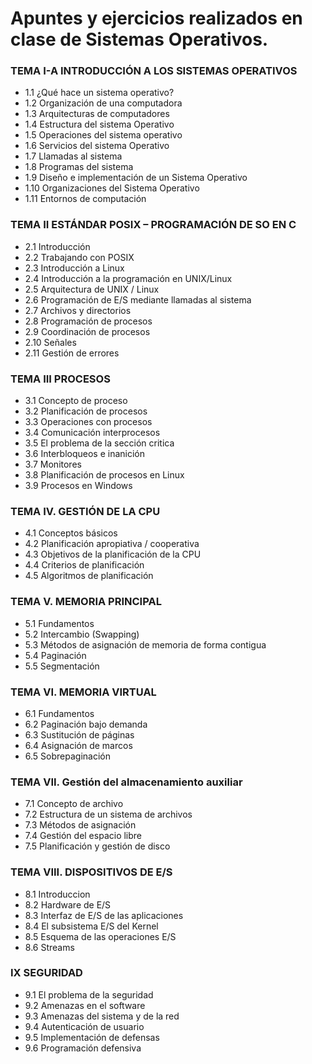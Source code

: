 # Apuntes y ejercicios realizados en clase de Sistemas Operativos. 

### TEMA I-A INTRODUCCIÓN A LOS SISTEMAS OPERATIVOS

- 1.1 ¿Qué hace un sistema operativo?
- 1.2 Organización de una computadora
- 1.3 Arquitecturas de computadores
- 1.4 Estructura del sistema Operativo
- 1.5 Operaciones del sistema operativo
- 1.6 Servicios del sistema Operativo
- 1.7 Llamadas al sistema
- 1.8 Programas del sistema
- 1.9 Diseño e implementación de un Sistema Operativo
- 1.10 Organizaciones del Sistema Operativo
- 1.11 Entornos de computación

### TEMA II ESTÁNDAR POSIX – PROGRAMACIÓN DE SO EN C

- 2.1 Introducción
- 2.2 Trabajando con POSIX
- 2.3 Introducción a Linux
- 2.4 Introducción a la programación en UNIX/Linux
- 2.5 Arquitectura de UNIX / Linux
- 2.6 Programación de E/S mediante llamadas al sistema
- 2.7 Archivos y directorios
- 2.8 Programación de procesos
- 2.9 Coordinación de procesos
- 2.10 Señales
- 2.11 Gestión de errores

### TEMA III PROCESOS

- 3.1 Concepto de proceso
- 3.2 Planificación de procesos
- 3.3 Operaciones con procesos
- 3.4 Comunicación interprocesos
- 3.5 El problema de la sección critica
- 3.6 Interbloqueos e inanición
- 3.7 Monitores
- 3.8 Planificación de procesos en Linux
- 3.9 Procesos en Windows

### TEMA IV. GESTIÓN DE LA CPU

- 4.1 Conceptos básicos
- 4.2 Planificación apropiativa / cooperativa
- 4.3 Objetivos de la planificación de la CPU
- 4.4 Criterios de planificación
- 4.5 Algoritmos de planificación

### TEMA V. MEMORIA PRINCIPAL

- 5.1 Fundamentos
- 5.2 Intercambio (Swapping)
- 5.3 Métodos de asignación de memoria de forma contigua
- 5.4 Paginación
- 5.5 Segmentación

### TEMA VI. MEMORIA VIRTUAL

- 6.1 Fundamentos
- 6.2 Paginación bajo demanda
- 6.3 Sustitución de páginas
- 6.4 Asignación de marcos
- 6.5 Sobrepaginación

### TEMA VII. Gestión del almacenamiento auxiliar

- 7.1 Concepto de archivo
- 7.2 Estructura de un sistema de archivos
- 7.3 Métodos de asignación
- 7.4 Gestión del espacio libre
- 7.5 Planificación y gestión de disco

### TEMA VIII. DISPOSITIVOS DE E/S

- 8.1 Introduccion
- 8.2 Hardware de E/S
- 8.3 Interfaz de E/S de las aplicaciones
- 8.4 El subsistema E/S del Kernel
- 8.5 Esquema de las operaciones E/S
- 8.6 Streams

### IX SEGURIDAD

- 9.1 El problema de la seguridad
- 9.2 Amenazas en el software
- 9.3 Amenazas del sistema y de la red
- 9.4 Autenticación de usuario
- 9.5 Implementación de defensas
- 9.6 Programación defensiva
